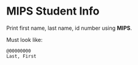 # MIPS Student Info
Print first name, last name, id number using **MIPS**.

Must look like:
```
@00000000
Last, First
```
